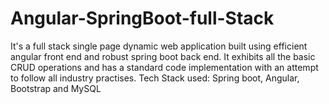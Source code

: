 # Angular-SpringBoot-full-Stack
It's a full stack single page dynamic web application built using efficient angular front end and robust spring boot back end.
It exhibits all the basic CRUD operations and has a standard code implementation with an attempt to follow all industry practises.
Tech Stack used: Spring boot, Angular, Bootstrap and MySQL
